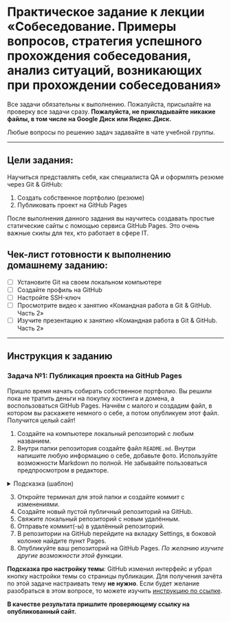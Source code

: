 # Практическое задание к лекции «Собеседование. Примеры вопросов, стратегия успешного прохождения собеседования, анализ ситуаций, возникающих при прохождении собеседования»

Все задачи обязательны к выполнению. Пожалуйста, присылайте на проверку все задачи сразу.
**Пожалуйста, не прикладывайте никакие файлы, в том числе на Google Диск или Яндекс.Диск.**

Любые вопросы по решению задач задавайте в чате учебной группы.

_______

## Цели задания:

Научиться представлять себя, как специалиста QA и оформлять резюме через Git & GitHub: 

1. Создать собственное портфолио (резюме)
2. Публиковать проект на GitHub Pages

После выполнения данного задания вы научитесь создавать простые статические сайты с помощью сервиса GitHub Pages. Это очень важные скилы для тех, кто работает в сфере IT. 

## Чек-лист готовности к выполнению домашнему заданию:

- [ ] Установите Git на своем локальном компьютере
- [ ] Создайте профиль на GitHub
- [ ] Настройте SSH-ключ 
- [ ] Просмотрите видео к занятию «Командная работа в Git & GitHub. Часть 2»
- [ ] Изучите презентацию к занятию «Командная работа в Git & GitHub. Часть 2»

----------------------

## Инструкция к заданию

### Задача №1: Публикация проекта на GitHub Pages

Пришло время начать собирать собственное портфолио. Вы решили пока не тратить деньги на покупку хостинга и домена, а воспользоваться GitHub Pages. Начнём с малого и создадим файл, в котором вы раскажете немного о себе, а потом опубликуем этот файл. Получится целый сайт!

1. Создайте на компьютере локальный репозиторий с любым названием.
2. Внутри папки репозитория создайте файл `README.md`. Внутри напишите любую информацию о себе, добавьте фото. Используйте возможности Markdown по полной. Не забывайте пользоваться предпросмотром в редакторе.

<details>
   <summary>Подсказка (шаблон)</summary>
![Моя фотография](```Здесь ваша информация```)

# Фамилия Имя Отчество
_Дата рождения_ ```день месяц год```  
_Страна, Город проживания_ ```Здесь ваша информация``` (часовой пояс ```Здесь ваша информация```)
_Мой номер телефона_ ```Здесь ваша информация``` 
_Способ связи_ ```Здесь ваша информация```


## Ключевые навыки

 1. ```Здесь ваша информация```
 2. ```Здесь ваша информация```
 3. ```Здесь ваша информация```
 4. ```Здесь ваша информация```
 5. ```Здесь ваша информация```
 6. ```Здесь ваша информация```
 7. ```Здесь ваша информация```
 8. ```Здесь ваша информация```
 9. ```Здесь ваша информация```
 10. ```Здесь ваша информация```
 11. ```Здесь ваша информация```
 12. ```Здесь ваша информация```
 13. ```Здесь ваша информация```
 14. ```Здесь ваша информация```
 15. ```Здесь ваша информация```
 16. ```Здесь ваша информация```
 17. ```Здесь ваша информация```
 18. ```Здесь ваша информация```
 19. ```Здесь ваша информация```
 20. ```Здесь ваша информация```

## Опыт вождения

```Здесь ваша информация```


## Обо мне

1. ```Здесь ваша информация```
2. ```Здесь ваша информация```
3. ```Здесь ваша информация```
4. ```Здесь ваша информация```
5. ```Здесь ваша информация```
6. ```Здесь ваша информация```
7. ```Здесь ваша информация```
8. ```Здесь ваша информация```
9. ```Здесь ваша информация```
10.```Здесь ваша информация```
11.```Здесь ваша информация```
12.```Здесь ваша информация```

Мои работы (проекты):
```Здесь ваша информация```


## Высшее образование

_Пример_
```
_Год_ **Название учебного заведения, город** Факультет, Специальность
```

## Опыт работы

_Пример_
```
_Начало работы — Окончание работы, или по наст. вр. (месяц-год)
Продолжительность работы_
**Название организации, должность**
"Обязанности"
```


## Знание языков

```Здесь ваша информация```


## Повышение квалификации, курсы

```Здесь ваша информация```


## Тесты, экзамены

```Здесь ваша информация```


## Электронные сертификаты

 ```Здесь ваша информация```
            
</details>

3. Откройте терминал для этой папки и создайте коммит с изменениями.
4. Создайте новый пустой публичный репозиторий на GitHub.
5. Свяжите локальный репозиторий с новым удалённым.
6. Отправьте коммит(-ы) в удалённый репозиторий.
7. В репозитории на GitHub перейдите на вкладку Settings, в боковой колонке найдите пункт Pages.
8. Опубликуйте ваш репозиторий на GitHub Pages. _По желанию изучите другие возможности этой функции._

**Подсказка про настройку темы**: GitHub изменил интерфейс и убрал кнопку настройки темы со страницы публикации. Для получения зачёта по этой задаче настраивать тему **не нужно**. Если будет желание разобраться в этом вопросе, то можете изучить [инструкцию по ссылке](https://docs.github.com/pages/setting-up-a-github-pages-site-with-jekyll/adding-a-theme-to-your-github-pages-site-using-jekyll).

**В качестве результата пришлите проверяющему ссылку на опубликованный сайт.**
